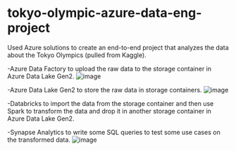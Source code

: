 # tokyo-olympic-azure-data-eng-project

Used Azure solutions to create an end-to-end project that analyzes the data about the Tokyo Olympics (pulled from Kaggle).

-Azure Data Factory to upload the raw data to the storage container in Azure Data Lake Gen2. 
![image](https://github.com/s2muhamm/tokyo-olympic-azure-data-eng-project/assets/47164032/e8d43c13-c6f3-4151-a71c-5f145550d6ee)


-Azure Data Lake Gen2 to store the raw data in storage containers. 
![image](https://github.com/s2muhamm/tokyo-olympic-azure-data-eng-project/assets/47164032/afcdc8b2-8fbe-42d5-9ea1-6b91c9dd3bbf)


-Databricks to import the data from the storage container and then use Spark to transform the data and drop it in another storage container in Azure Data Lake Gen2. 


-Synapse Analytics to write some SQL queries to test some use cases on the transformed data. 
![image](https://github.com/s2muhamm/tokyo-olympic-azure-data-eng-project/assets/47164032/e7dc0e7e-3f65-495b-8d80-2544f4fa4c8d)

